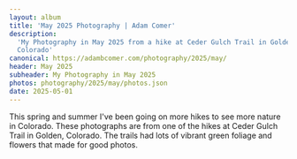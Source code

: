 ```yaml
---
layout: album
title: 'May 2025 Photography | Adam Comer'
description:
  'My Photography in May 2025 from a hike at Ceder Gulch Trail in Golden,
  Colorado'
canonical: https://adambcomer.com/photography/2025/may/
header: May 2025
subheader: My Photography in May 2025
photos: photography/2025/may/photos.json
date: 2025-05-01
---
```


This spring and summer I've been going on more hikes to see more nature in
Colorado. These photographs are from one of the hikes at Ceder Gulch Trail in
Golden, Colorado. The trails had lots of vibrant green foliage and flowers that
made for good photos.
